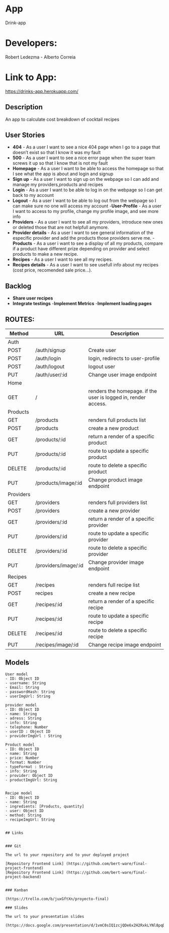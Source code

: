 # App
Drink-app
# Developers: 
Robert Ledezma - Alberto Correia  
# Link to App: 

https://drinks-app.herokuapp.com/

## Description

An app to calculate cost breakdown of cocktail recipes
 
## User Stories

- **404** - As a user I want to see a nice 404 page when I go to a page that doesn’t exist so that I know it was my fault 
- **500** - As a user I want to see a nice error page when the super team screws it up so that I know that is not my fault
- **Homepage** - As a user I want to be able to access the homepage so that I see what the app is about and login and signup
- **Sign up** - As a user I want to sign up on the webpage so I can add and manage my providers,products and recipes  
- **Login** - As a user I want to be able to log in on the webpage so I can get back to my account
- **Logout** - As a user I want to be able to log out from the webpage so I can make sure no one will access my account
-**User-Profile** - As a user I want to access to my profile, change my profile image, and see more info
- **Providers** - As a user I want to see all my providers, introduce new ones or deleted those that are not helpfull anymore.
- **Provider details** - As a user I want to see general information of the especific provider and add the products those providers serve me.
-**Products** - As a user i want to see a display of all my products, compare if a product have different prize depending on provider and select products to make a new recipe.
- **Recipes** - As a user I want to see all my recipes.
- **Recipes details** - As a user I want to see usefull info about my recipes (cost price, recomended sale price...).


## Backlog

- **Share user recipes** 
- **Integrate testings**
-**Implement Metrics**
-**Implement loading pages**


## ROUTES:

|Method|URL|Description|
|---|---|---|
Auth|   
POST | /auth/signup |Create user
POST | /auth/login | login, redirects to user-profile
POST | /auth/logout | logout user 
PUT | /auth/user/:id | Change user image endpoint
Home |
GET | / | renders the homepage. if the user is logged in, render access. 
Products|
GET | /products | renders full products list
POST | /products | create a new product
GET | /products/:id | return a render of a specific product
PUT | /products/:id | route to update a specific product
DELETE | /products/:id | route to delete a specific product
PUT | /products/image/:id |  Change product image endpoint
Providers |
GET | /providers | renders full providers list
POST | /providers | create a new provider
GET | /providers/:id | return a render of a specific provider
PUT | /providers/:id | route to update a specific provider
DELETE | /providers/:id | route to delete a specific provider
PUT | /providers/image/:id |  Change provider image endpoint
Recipes |
GET | /recipes | renders full recipe list
POST | recipes | create a new recipe
GET | /recipes/:id | return a render of a specific recipe
PUT | /recipes/:id | route to update a specific recipe
DELETE | /recipes/:id | route to delete a specific recipe
PUT | /recipes/image/:id |  Change recipe image endpoint


## Models

```
User model
- ID: Object ID
- username: String
- Email: String
- passwordHash: String
- userImgUrl: String

```
```
provider model
- ID: Object ID
- name: String
- adress: String
- info: String
- telephone: Number
- userID : Object ID
- providerImgUrl : String

```
```
Product model
- ID: Object ID
- name: String
- price: Number
- format: Number
- typeFormat : String
- info: String
- provider: Object ID
- productImgUrl: String

```
```

Recipe model
- ID: Object ID
- name: String
- ingredients: [Products, quantity]
- user: Object ID
- method: String
- recipeImgUrl: String

```
``` 

## Links


### Git

The url to your repository and to your deployed project

[Repository Frontend Link] (https://github.com/bert-ware/final-project-frontend)
[Repository Frontend Link] (https://github.com/bert-ware/final-project-backend)


### Kanban

(https://trello.com/b/juxGftXn/proyecto-final)

### Slides

The url to your presentation slides

(https://docs.google.com/presentation/d/1vmC0sIQ1zcjQDe6x2H2RxkLYNl8pqDgb7VOf8klEVxI/edit#slide=id.g98ab30ac2d_0_5)
